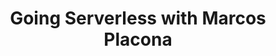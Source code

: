 ---
layout: post
title: "Going Serverless with Marcos Placona"
guest:  Marcos Placona
published: 2018-02-08
recorded: 2017-03-14
trackid: 412907175
length: "36:03"
length_rounded: "36 mins"
tags: [Serverless, Marcos Placona]
image: marcos-placona.jpg
description: "We sit down with Marcos to discuss Serverless technology, where it fits on the spectrum of technologies and how to use Serverless with Kotlin"
bio: "Developer Evangelist @ Twilio. Public Speaker, Google Developer Expert, GDG Milton Keynes and .NET MK organiser"
                  
notes: 
    - text: Marcos on Twitter
      link: https://twitter.com/marcos_placona

---